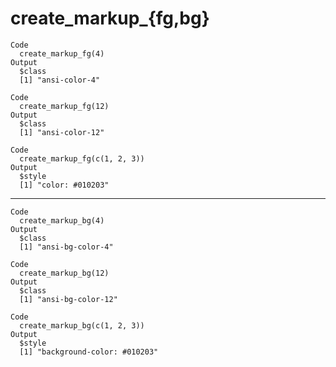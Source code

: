 # create_markup_{fg,bg}

    Code
      create_markup_fg(4)
    Output
      $class
      [1] "ansi-color-4"
      
    Code
      create_markup_fg(12)
    Output
      $class
      [1] "ansi-color-12"
      
    Code
      create_markup_fg(c(1, 2, 3))
    Output
      $style
      [1] "color: #010203"
      

---

    Code
      create_markup_bg(4)
    Output
      $class
      [1] "ansi-bg-color-4"
      
    Code
      create_markup_bg(12)
    Output
      $class
      [1] "ansi-bg-color-12"
      
    Code
      create_markup_bg(c(1, 2, 3))
    Output
      $style
      [1] "background-color: #010203"
      

